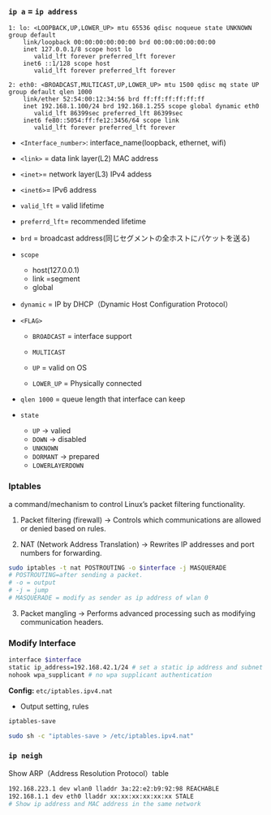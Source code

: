 ### `ip a` = `ip address`

```
1: lo: <LOOPBACK,UP,LOWER_UP> mtu 65536 qdisc noqueue state UNKNOWN group default 
    link/loopback 00:00:00:00:00:00 brd 00:00:00:00:00:00
    inet 127.0.0.1/8 scope host lo
       valid_lft forever preferred_lft forever
    inet6 ::1/128 scope host 
       valid_lft forever preferred_lft forever

2: eth0: <BROADCAST,MULTICAST,UP,LOWER_UP> mtu 1500 qdisc mq state UP group default qlen 1000
    link/ether 52:54:00:12:34:56 brd ff:ff:ff:ff:ff:ff
    inet 192.168.1.100/24 brd 192.168.1.255 scope global dynamic eth0
       valid_lft 86399sec preferred_lft 86399sec
    inet6 fe80::5054:ff:fe12:3456/64 scope link 
       valid_lft forever preferred_lft forever
```

* `<Interface_number>`: interface_name(loopback, ethernet<n>, wifi<n>) 
* `<link>` = data link layer(L2) MAC address
* `<inet>`= network layer(L3) IPv4 addess
* `<inet6>`= IPv6 address
* `valid_lft` = valid lifetime
* `preferrd_lft`= recommended lifetime
* `brd` = broadcast address(同じセグメントの全ホストにパケットを送る)
* `scope`
    * host(127.0.0.1)
    * link =segment
    * global
* `dynamic` = IP by DHCP（Dynamic Host Configuration Protocol）

* `<FLAG>`
    *  `BROADCAST` = interface support

    * `MULTICAST`

    * `UP` = valid on OS

    * `LOWER_UP` = Physically connected

* `qlen 1000` = queue length that interface can keep

* `state`
    * `UP` → valied
    * `DOWN` → disabled
    * `UNKNOWN `
    * `DORMANT` → prepared
    * `LOWERLAYERDOWN`



### Iptables
a command/mechanism to control Linux’s packet filtering functionality.
1. Packet filtering (firewall)
→ Controls which communications are allowed or denied based on rules.

2. NAT (Network Address Translation)
→ Rewrites IP addresses and port numbers for forwarding.
```bash
sudo iptables -t nat POSTROUTING -o $interface -j MASQUERADE
# POSTROUTING=after sending a packet.
# -o = output
# -j = jump
# MASQUERADE = modify as sender as ip address of wlan 0
```
3. Packet mangling
→ Performs advanced processing such as modifying communication headers.

### Modify Interface
```bash
interface $interface
static ip_address=192.168.42.1/24 # set a static ip address and subnet mask
nohook wpa_supplicant # no wpa supplicant authentication
```

**Config:**
`etc/iptables.ipv4.nat`

* Output setting, rules

```bash
iptables-save

sudo sh -c "iptables-save > /etc/iptables.ipv4.nat"

```

### `ip neigh`
Show ARP（Address Resolution Protocol）table
```bash
192.168.223.1 dev wlan0 lladdr 3a:22:e2:b9:92:98 REACHABLE
192.168.1.1 dev eth0 lladdr xx:xx:xx:xx:xx:xx STALE
# Show ip address and MAC address in the same network
```





